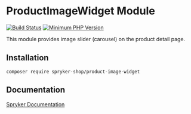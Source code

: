# ProductImageWidget Module
[![Build Status](https://travis-ci.org/spryker-shop/product-image-widget.svg)](https://travis-ci.org/spryker-shop/product-image-widget)
[![Minimum PHP Version](https://img.shields.io/badge/php-%3E%3D%207.3-8892BF.svg)](https://php.net/)

This module provides image slider (carousel) on the product detail page.

## Installation

```
composer require spryker-shop/product-image-widget
```

## Documentation

[Spryker Documentation](https://academy.spryker.com)
